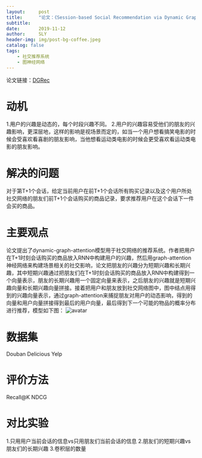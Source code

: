 ```yaml
---
layout:     post
title:      "论文：《Session-based Social Recommendation via Dynamic Graph Attention Networks》（WSDM2019）"
subtitle:   
date:       2019-11-12
author:     SLY
header-img: img/post-bg-coffee.jpeg
catalog: false
tags:
    - 社交推荐系统
    - 图神经网络
---
```

论文链接：[DGRec](http://www.cs.toronto.edu/~lcharlin/papers/fp4571-songA.pdf)

# 动机

1.用户的兴趣是动态的，每个时段兴趣不同。 
2.用户的兴趣容易受他们的朋友的兴趣影响，更深层地，这样的影响是视场景而定的，如当一个用户想看搞笑电影的时候会受喜欢看喜剧的朋友影响，当他想看运动类电影的时候会更受喜欢看运动类电影的朋友影响。

# 解决的问题
对于第T+1个会话，给定当前用户在前T+1个会话所有购买记录以及这个用户所处社交网络的朋友们前T+1个会话购买的商品记录，要求推荐用户在这个会话下一件会买的商品。

# 主要观点
论文提出了dynamic-graph-attention模型用于社交网络的推荐系统。作者把用户在T+1时刻会话购买的商品放入RNN中构建用户的兴趣，然后用graph-attention神经网络来构建场景相关的社交影响，论文把朋友的兴趣分为短期兴趣和长期兴趣，其中短期兴趣通过把朋友们在T+1时刻会话购买的商品放入RNN中构建得到一个向量表示，朋友的长期兴趣用一个固定向量来表示，之后朋友的兴趣就是短期兴趣向量和长期兴趣向量拼接。接着把用户和朋友放到社交网络图中，图中结点用得到的兴趣向量表示，通过graph-attention来捕捉朋友对用户的动态影响，得到的向量和用户向量拼接得到最后的用户向量，最后得到下一个可能的物品的概率分布进行推荐，模型如下图：
![avatar](https://pic1.zhimg.com/v2-32c12ef1536bf0d262410249fbaa52fc_r.jpg)

# 数据集
Douban
Delicious
Yelp

# 评价方法
Recall@K
NDCG

# 对比实验
1.只用用户当前会话的信息vs只用朋友们当前会话的信息
2.朋友们的短期兴趣vs朋友们的长期兴趣
3.卷积层的数量

